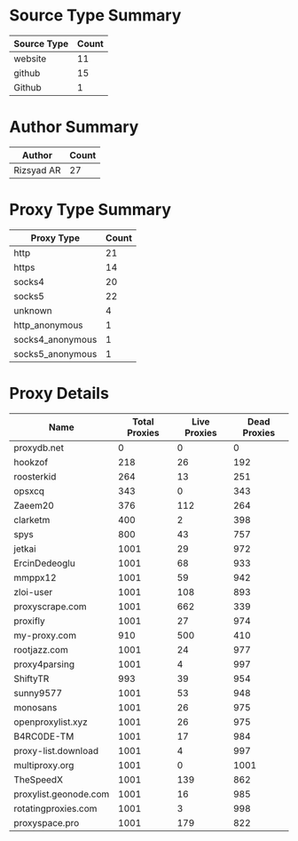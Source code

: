# Source Type Summary

| Source Type | Count |
|-------------|-------|
| website | 11 |
| github | 15 |
| Github | 1 |


# Author Summary

| Author | Count |
|--------|-------|
| Rizsyad AR | 27 |


# Proxy Type Summary

| Proxy Type | Count |
|------------|-------|
| http | 21 |
| https | 14 |
| socks4 | 20 |
| socks5 | 22 |
| unknown | 4 |
| http_anonymous | 1 |
| socks4_anonymous | 1 |
| socks5_anonymous | 1 |


# Proxy Details

| Name | Total Proxies | Live Proxies | Dead Proxies |
|------|---------------|--------------|---------------|
| proxydb.net | 0 | 0 | 0 |
| hookzof | 218 | 26 | 192 |
| roosterkid | 264 | 13 | 251 |
| opsxcq | 343 | 0 | 343 |
| Zaeem20 | 376 | 112 | 264 |
| clarketm | 400 | 2 | 398 |
| spys | 800 | 43 | 757 |
| jetkai | 1001 | 29 | 972 |
| ErcinDedeoglu | 1001 | 68 | 933 |
| mmppx12 | 1001 | 59 | 942 |
| zloi-user | 1001 | 108 | 893 |
| proxyscrape.com | 1001 | 662 | 339 |
| proxifly | 1001 | 27 | 974 |
| my-proxy.com | 910 | 500 | 410 |
| rootjazz.com | 1001 | 24 | 977 |
| proxy4parsing | 1001 | 4 | 997 |
| ShiftyTR | 993 | 39 | 954 |
| sunny9577 | 1001 | 53 | 948 |
| monosans | 1001 | 26 | 975 |
| openproxylist.xyz | 1001 | 26 | 975 |
| B4RC0DE-TM | 1001 | 17 | 984 |
| proxy-list.download | 1001 | 4 | 997 |
| multiproxy.org | 1001 | 0 | 1001 |
| TheSpeedX | 1001 | 139 | 862 |
| proxylist.geonode.com | 1001 | 16 | 985 |
| rotatingproxies.com | 1001 | 3 | 998 |
| proxyspace.pro | 1001 | 179 | 822 |
